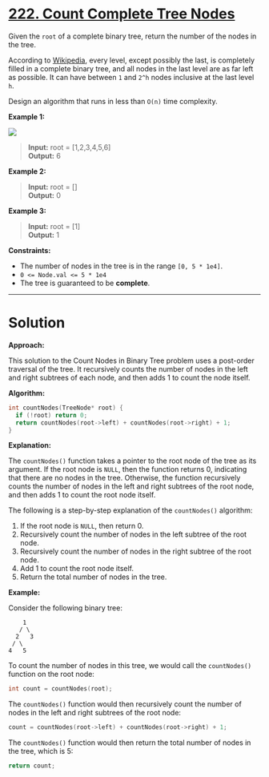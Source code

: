 # [222. Count Complete Tree Nodes](https://leetcode.com/problems/count-complete-tree-nodes/)

Given the `root` of a complete binary tree, return the number of the nodes in the tree.

According to [Wikipedia](http://en.wikipedia.org/wiki/Binary_tree#Types_of_binary_trees), every level, except possibly the last, is completely filled in a complete binary tree, and all nodes in the last level are as far left as possible. It can have between `1` and `2^h` nodes inclusive at the last level `h`.

Design an algorithm that runs in less than `O(n)` time complexity.

**Example 1:**

![](https://assets.leetcode.com/uploads/2021/01/14/complete.jpg)

>**Input:** root = [1,2,3,4,5,6]<br>
**Output:** 6

**Example 2:**

>**Input:** root = []<br>
**Output:** 0

**Example 3:**

>**Input:** root = [1]<br>
**Output:** 1
 

**Constraints:**

- The number of nodes in the tree is in the range `[0, 5 * 1e4]`.
- `0 <= Node.val <= 5 * 1e4`
- The tree is guaranteed to be **complete**.
---
# Solution

**Approach:**

This solution to the Count Nodes in Binary Tree problem uses a post-order traversal of the tree. It recursively counts the number of nodes in the left and right subtrees of each node, and then adds 1 to count the node itself.

**Algorithm:**

```c++
int countNodes(TreeNode* root) {
  if (!root) return 0;
  return countNodes(root->left) + countNodes(root->right) + 1;
}
```

**Explanation:**

The `countNodes()` function takes a pointer to the root node of the tree as its argument. If the root node is `NULL`, then the function returns 0, indicating that there are no nodes in the tree. Otherwise, the function recursively counts the number of nodes in the left and right subtrees of the root node, and then adds 1 to count the root node itself.

The following is a step-by-step explanation of the `countNodes()` algorithm:

1. If the root node is `NULL`, then return 0.
2. Recursively count the number of nodes in the left subtree of the root node.
3. Recursively count the number of nodes in the right subtree of the root node.
4. Add 1 to count the root node itself.
5. Return the total number of nodes in the tree.

**Example:**

Consider the following binary tree:

```
    1
   / \
  2   3
 / \
4   5
```

To count the number of nodes in this tree, we would call the `countNodes()` function on the root node:

```c++
int count = countNodes(root);
```

The `countNodes()` function would then recursively count the number of nodes in the left and right subtrees of the root node:

```c++
count = countNodes(root->left) + countNodes(root->right) + 1;
```

The `countNodes()` function would then return the total number of nodes in the tree, which is 5:

```c++
return count;
```